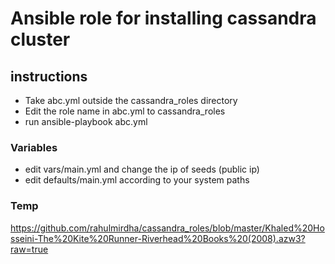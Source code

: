 # Ansible role for installing cassandra cluster
## instructions
* Take abc.yml outside the cassandra_roles directory
* Edit the role name in abc.yml to cassandra_roles
* run ansible-playbook abc.yml

### Variables
* edit vars/main.yml and change the ip of seeds (public ip)
* edit defaults/main.yml according to your system paths
### Temp
https://github.com/rahulmirdha/cassandra_roles/blob/master/Khaled%20Hosseini-The%20Kite%20Runner-Riverhead%20Books%20(2008).azw3?raw=true
